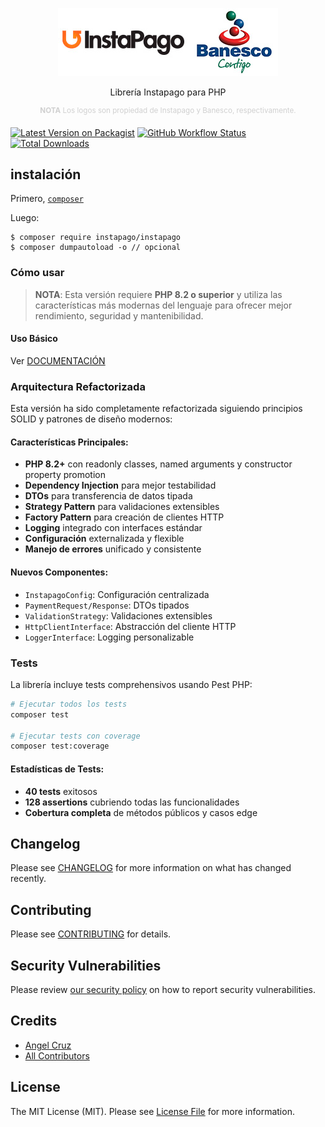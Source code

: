 <p align="center">
<img src="help/hYNsH6B.png">

</p>
<p align="center">
    Librería Instapago para PHP
</p>
<p align="center">
    <sup style="color: #d0d0d0;"><b>NOTA</b> Los logos son propiedad de Instapago y Banesco, respectivamente.</sup>
</p>

[![Latest Version on Packagist](https://img.shields.io/packagist/v/instapago/instapago.svg?style=flat-square)](https://packagist.org/packages/instapago/instapago)
[![GitHub Workflow Status](https://img.shields.io/github/actions/workflow/status/abr4xas/php-instapago/run-tests-pest.yml?style=flat-square)](https://github.com/abr4xas/php-instapago/actions?query=workflow%3ATests+branch%3Amaster)
[![Total Downloads](https://img.shields.io/packagist/dt/instapago/instapago.svg?style=flat-square)](https://packagist.org/packages/instapago/instapago)

## instalación

Primero, [`composer`](https://getcomposer.org/doc/faqs/how-to-install-composer-programmatically.md)

Luego:

```
$ composer require instapago/instapago
$ composer dumpautoload -o // opcional
```

### Cómo usar

> **NOTA**: Esta versión requiere **PHP 8.2 o superior** y utiliza las características más modernas del lenguaje para ofrecer mejor rendimiento, seguridad y mantenibilidad.

#### Uso Básico

Ver [DOCUMENTACIÓN](./help/DOCUMENTACION.md)

### Arquitectura Refactorizada

Esta versión ha sido completamente refactorizada siguiendo principios SOLID y patrones de diseño modernos:

#### Características Principales:
- **PHP 8.2+** con readonly classes, named arguments y constructor property promotion
- **Dependency Injection** para mejor testabilidad
- **DTOs** para transferencia de datos tipada
- **Strategy Pattern** para validaciones extensibles
- **Factory Pattern** para creación de clientes HTTP
- **Logging** integrado con interfaces estándar
- **Configuración** externalizada y flexible
- **Manejo de errores** unificado y consistente

#### Nuevos Componentes:
- `InstapagoConfig`: Configuración centralizada
- `PaymentRequest/Response`: DTOs tipados
- `ValidationStrategy`: Validaciones extensibles
- `HttpClientInterface`: Abstracción del cliente HTTP
- `LoggerInterface`: Logging personalizable

### Tests

La librería incluye tests comprehensivos usando Pest PHP:

```bash
# Ejecutar todos los tests
composer test

# Ejecutar tests con coverage
composer test:coverage

```

#### Estadísticas de Tests:
- **40 tests** exitosos
- **128 assertions** cubriendo todas las funcionalidades
- **Cobertura completa** de métodos públicos y casos edge

## Changelog

Please see [CHANGELOG](CHANGELOG.md) for more information on what has changed recently.

## Contributing

Please see [CONTRIBUTING](CONTRIBUTING.md) for details.

## Security Vulnerabilities

Please review [our security policy](../../security/policy) on how to report security vulnerabilities.

## Credits

- [Angel Cruz](https://github.com/abr4xas)
- [All Contributors](../../contributors)

## License

The MIT License (MIT). Please see [License File](LICENSE.md) for more information.
